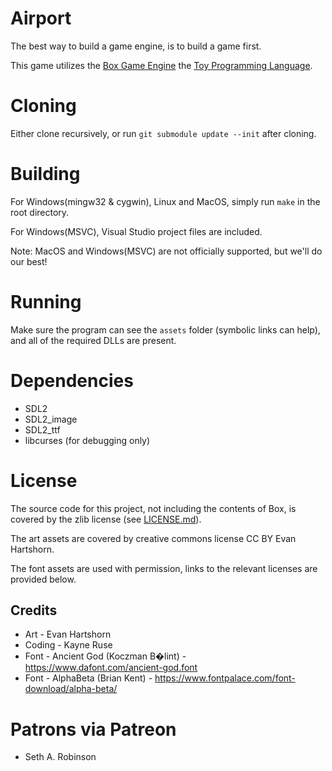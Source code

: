 # Airport

The best way to build a game engine, is to build a game first.

This game utilizes the [Box Game Engine](https://github.com/Ratstail91/Box) the [Toy Programming Language](https://toylang.com).

# Cloning

Either clone recursively, or run `git submodule update --init` after cloning.

# Building

For Windows(mingw32 & cygwin), Linux and MacOS, simply run `make` in the root directory.

For Windows(MSVC), Visual Studio project files are included.

Note: MacOS and Windows(MSVC) are not officially supported, but we'll do our best!

# Running

Make sure the program can see the `assets` folder (symbolic links can help), and all of the required DLLs are present.

# Dependencies

* SDL2
* SDL2_image
* SDL2_ttf
* libcurses (for debugging only)

# License

The source code for this project, not including the contents of Box, is covered by the zlib license (see [LICENSE.md](LICENSE.md)).

The art assets are covered by creative commons license CC BY Evan Hartshorn.

The font assets are used with permission, links to the relevant licenses are provided below.

## Credits

* Art - Evan Hartshorn
* Coding - Kayne Ruse
* Font - Ancient God (Koczman B�lint) - https://www.dafont.com/ancient-god.font
* Font - AlphaBeta (Brian Kent) - https://www.fontpalace.com/font-download/alpha-beta/

# Patrons via Patreon

* Seth A. Robinson
